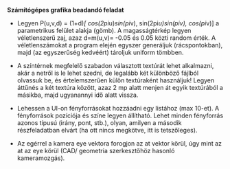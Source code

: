 **Számítógépes grafika beadandó feladat**

- Legyen P(u,v,d) = (1+d)*[ cos(2pi*u)*sin(pi*v), sin(2pi*u)*sin(pi*v), cos(pi*v)] a parametrikus felület alakja (gömb). A magasságtérkép legyen véletlenszerű zaj, azaz d=m(u,v)= -0.05 és 0.05 közti random érték. A véletlenszámokat a program elején egyszer generáljuk (rácspontokban), majd (az egyszerűség kedvéért) tároljuk uniform tömbben.

- A színtérnek megfelelő szabadon választott textúrát lehet alkalmazni, akár a netről is le lehet szedni, de legalább két különböző fájlból olvassuk be, és értelemszerűen külön textúraként használjuk! Legyen áttűnés a két textúra között, azaz 2 mp alatt menjen át egyik textúrából a másikba, majd ugyanannyi idő alatt vissza.

- Lehessen a UI-on fényforrásokat hozzáadni egy listához (max 10-et). A fényforrások pozíciója és színe legyen állítható. Lehet minden fényforrás azonos típusú (irány, pont, stb.), olyan, amilyen a második részfeladatban elvárt (ha ott nincs megkötve, itt is tetszőleges).

- Az egérrel a kamera eye vektora forogjon az at vektor körül, úgy mint az at az eye körül (CAD/ geometria szerkesztőhöz hasonló kameramozgás).